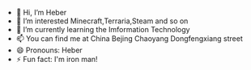 - 👋 Hi, I’m Heber
- 👀 I’m interested Minecraft,Terraria,Steam and so on
- 🌱 I’m currently learning the Imformation Technology
- 📫 You can find me at China Bejing Chaoyang Dongfengxiang street
- 😄 Pronouns: Heber
- ⚡ Fun fact: I'm iron man!
